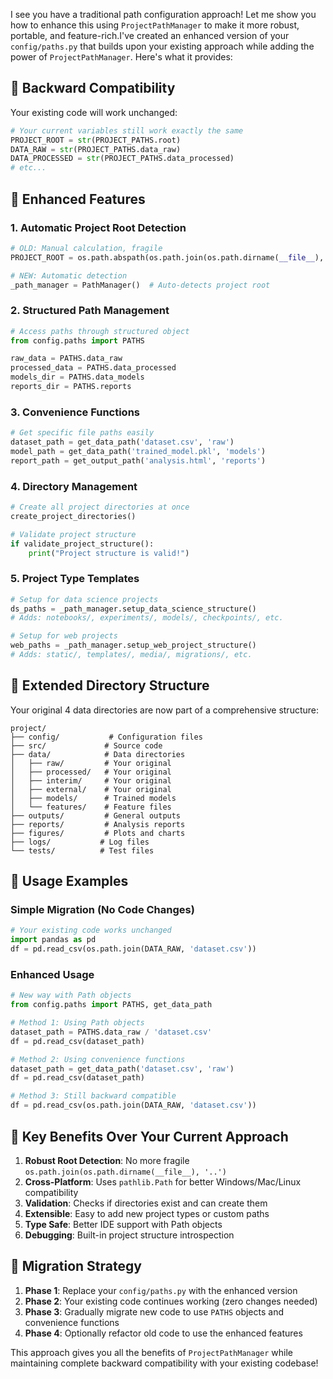 I see you have a traditional path configuration approach! Let me show you how to enhance this using `ProjectPathManager` to make it more robust, portable, and feature-rich.I've created an enhanced version of your `config/paths.py` that builds upon your existing approach while adding the power of `ProjectPathManager`. Here's what it provides:

## 🔄 **Backward Compatibility**
Your existing code will work unchanged:
```python
# Your current variables still work exactly the same
PROJECT_ROOT = str(PROJECT_PATHS.root)
DATA_RAW = str(PROJECT_PATHS.data_raw)  
DATA_PROCESSED = str(PROJECT_PATHS.data_processed)
# etc...
```

## 🚀 **Enhanced Features**

### 1. **Automatic Project Root Detection**
```python
# OLD: Manual calculation, fragile
PROJECT_ROOT = os.path.abspath(os.path.join(os.path.dirname(__file__), '..'))

# NEW: Automatic detection
_path_manager = PathManager()  # Auto-detects project root
```

### 2. **Structured Path Management**
```python
# Access paths through structured object
from config.paths import PATHS

raw_data = PATHS.data_raw
processed_data = PATHS.data_processed
models_dir = PATHS.data_models
reports_dir = PATHS.reports
```

### 3. **Convenience Functions**
```python
# Get specific file paths easily
dataset_path = get_data_path('dataset.csv', 'raw')
model_path = get_data_path('trained_model.pkl', 'models')
report_path = get_output_path('analysis.html', 'reports')
```

### 4. **Directory Management**
```python
# Create all project directories at once
create_project_directories()

# Validate project structure
if validate_project_structure():
    print("Project structure is valid!")
```

### 5. **Project Type Templates**
```python
# Setup for data science projects
ds_paths = _path_manager.setup_data_science_structure()
# Adds: notebooks/, experiments/, models/, checkpoints/, etc.

# Setup for web projects  
web_paths = _path_manager.setup_web_project_structure()
# Adds: static/, templates/, media/, migrations/, etc.
```

## 📁 **Extended Directory Structure**

Your original 4 data directories are now part of a comprehensive structure:

```
project/
├── config/           # Configuration files
├── src/             # Source code
├── data/            # Data directories
│   ├── raw/         # Your original
│   ├── processed/   # Your original  
│   ├── interim/     # Your original
│   ├── external/    # Your original
│   ├── models/      # Trained models
│   └── features/    # Feature files
├── outputs/         # General outputs
├── reports/         # Analysis reports
├── figures/         # Plots and charts
├── logs/           # Log files
└── tests/          # Test files
```

## 🔧 **Usage Examples**

### Simple Migration (No Code Changes)
```python
# Your existing code works unchanged
import pandas as pd
df = pd.read_csv(os.path.join(DATA_RAW, 'dataset.csv'))
```

### Enhanced Usage
```python
# New way with Path objects
from config.paths import PATHS, get_data_path

# Method 1: Using Path objects
dataset_path = PATHS.data_raw / 'dataset.csv'
df = pd.read_csv(dataset_path)

# Method 2: Using convenience functions  
dataset_path = get_data_path('dataset.csv', 'raw')
df = pd.read_csv(dataset_path)

# Method 3: Still backward compatible
df = pd.read_csv(os.path.join(DATA_RAW, 'dataset.csv'))
```

## 🎯 **Key Benefits Over Your Current Approach**

1. **Robust Root Detection**: No more fragile `os.path.join(os.path.dirname(__file__), '..')`
2. **Cross-Platform**: Uses `pathlib.Path` for better Windows/Mac/Linux compatibility  
3. **Validation**: Checks if directories exist and can create them
4. **Extensible**: Easy to add new project types or custom paths
5. **Type Safe**: Better IDE support with Path objects
6. **Debugging**: Built-in project structure introspection

## 🔄 **Migration Strategy**

1. **Phase 1**: Replace your `config/paths.py` with the enhanced version
2. **Phase 2**: Your existing code continues working (zero changes needed)
3. **Phase 3**: Gradually migrate new code to use `PATHS` objects and convenience functions
4. **Phase 4**: Optionally refactor old code to use the enhanced features

This approach gives you all the benefits of `ProjectPathManager` while maintaining complete backward compatibility with your existing codebase!